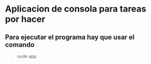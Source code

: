 # Aplicacion de consola para tareas por hacer
## Para ejecutar el programa hay que usar el comando
> node app